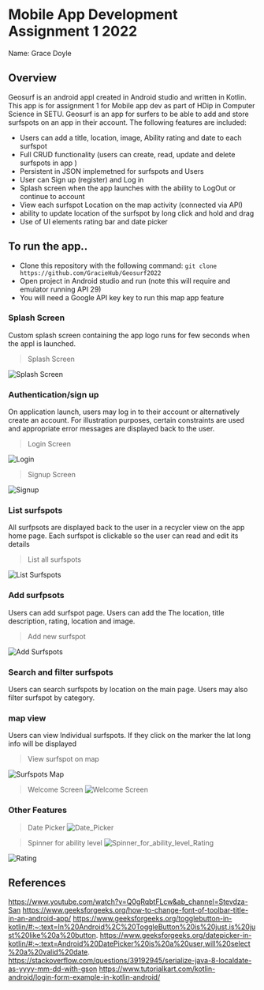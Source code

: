 
# Mobile App Development Assignment 1 2022

Name: Grace Doyle

## Overview

Geosurf is an android appl created in Android studio and written in Kotlin. 
This app is for assignment 1 for Mobile app dev as part of HDip in Computer Science in SETU. 
Geosurf is an app for surfers to be able to add and store surfspots on an app in their account.
The following features are included:

+ Users can add a title, location, image, Ability rating and date to each surfspot
+ Full CRUD functionality (users can create, read, update and delete surfspots in app )
+ Persistent in JSON implemetned for surfspots and Users
+ User can Sign up (register) and Log in
+ Splash screen when the app launches with the ability to LogOut or continue to account
+ View each surfspot Location on the map activity (connected via API)
+ ability to update location of the surfspot by long click and hold and drag
+ Use of UI elements rating bar and date picker

## To run the app.. 

+ Clone this repository with the following command: `git clone https://github.com/GracieHub/Geosurf2022`
+ Open project in Android studio and run (note this will require and emulator running API 29)
+ You will need a Google API key key to run this map app feature

### Splash Screen

Custom splash screen containing the app logo runs for few seconds when the appl is launched.

>Splash Screen

![Splash Screen](/app/src/images/splashscreen.PNG)

### Authentication/sign up

On application launch, users may log in to their account or alternatively create an account. For illustration purposes, certain constraints are used and appropriate error messages are displayed back to the user.

>Login Screen

![Login](/app/src/images/login.PNG)

>Signup Screen

![Signup](/app/src/images/register.PNG)

### List surfspots

All surfpsots are displayed back to the user in a recycler view on the app home page. Each surfspot is clickable so the user can read and edit its details

>List all surfspots

![List Surfspots](/app/src/images/surfspot_list.png)

### Add surfpsots

Users can add surfspot page. Users can add the The location, title description, rating, location and image.

>Add new surfspot

![Add Surfspots](/app/src/images/surfspots_add.png)

### Search and filter surfspots

Users can search surfspots by location on the main page. Users may also filter surfspot by category.

### map view

Users can view Individual surfspots. If they click on the marker  the lat long info will be displayed

>View surfspot on map

![Surfspots Map](/app/src/images/surfspots_map.png)

>Welcome Screen
![Welcome Screen](/app/src/images/welcome.png)
> 
### Other Features
>Date Picker
![Date_Picker](/app/src/images/datepicker.png)

>Spinner for ability level
![Spinner_for_ability_level_Rating](/app/src/images/abilitySpinner.png)

![Rating](/app/src/images/rating.png)
## References

https://www.youtube.com/watch?v=Q0gRqbtFLcw&ab_channel=Stevdza-San
https://www.geeksforgeeks.org/how-to-change-font-of-toolbar-title-in-an-android-app/
https://www.geeksforgeeks.org/togglebutton-in-kotlin/#:~:text=In%20Android%2C%20ToggleButton%20is%20just,is%20just%20like%20a%20button.
https://www.geeksforgeeks.org/datepicker-in-kotlin/#:~:text=Android%20DatePicker%20is%20a%20user,will%20select%20a%20valid%20date.
https://stackoverflow.com/questions/39192945/serialize-java-8-localdate-as-yyyy-mm-dd-with-gson
https://www.tutorialkart.com/kotlin-android/login-form-example-in-kotlin-android/
